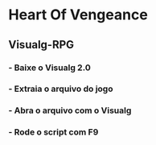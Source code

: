 # Heart Of Vengeance

## Visualg-RPG

### - Baixe o Visualg 2.0
### - Extraia o arquivo do jogo
### - Abra o arquivo com o Visualg
### - Rode o script com F9
